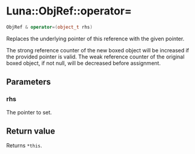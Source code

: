 # Luna::ObjRef::operator=

```c++
ObjRef & operator=(object_t rhs)
```

Replaces the underlying pointer of this reference with the given pointer. 

The strong reference counter of the new boxed object will be increased if the provided pointer is valid. The weak reference counter of the original boxed object, if not null, will be decreased before assignment. 

## Parameters
### rhs
The pointer to set. 

## Return value
Returns `*this`. 

